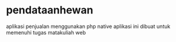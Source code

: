 # pendataanhewan
aplikasi penjualan menggunakan php native
aplikasi ini dibuat untuk memenuhi tugas matakuliah web
